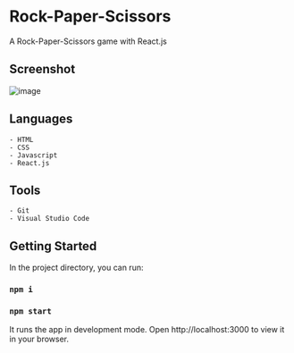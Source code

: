 # Rock-Paper-Scissors
A Rock-Paper-Scissors game with React.js

## Screenshot

![image](https://github.com/shanmukhipriya99/Rock-Paper-Scissors/assets/37501487/b3bc80d5-8f92-414a-b036-b0579d794e53)


## Languages
```
- HTML
- CSS
- Javascript
- React.js
```


## Tools
```
- Git
- Visual Studio Code
```


## Getting Started

In the project directory, you can run:

### `npm i`
### `npm start`

It runs the app in development mode.
Open http://localhost:3000 to view it in your browser.
